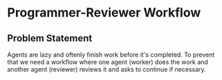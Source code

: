 # Programmer-Reviewer Workflow

## Problem Statement

Agents are lazy and oftenly finish work before it's completed. To prevent that we need a workflow where one agent (worker) does the work and another agent (reviewer) reviews it and asks to continue if necessary.
